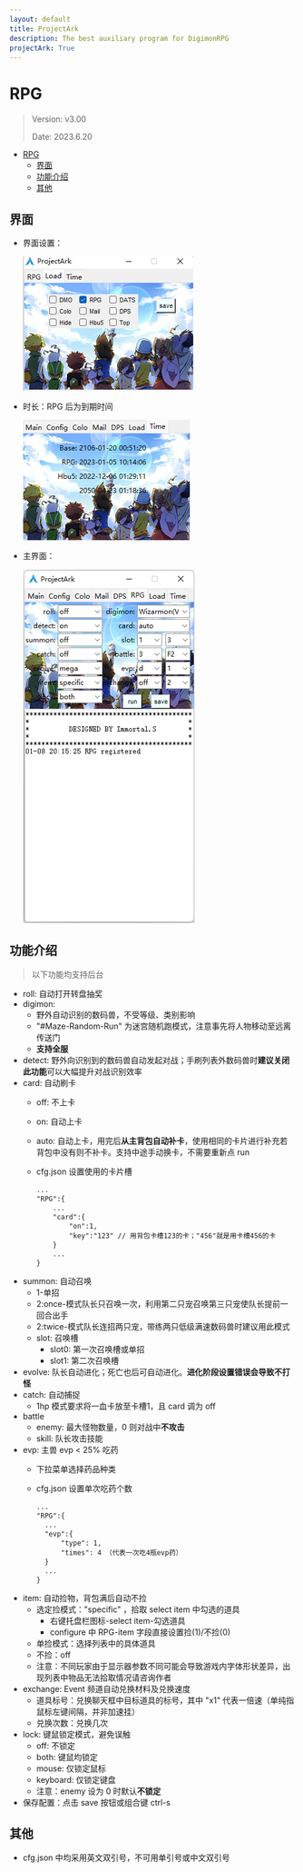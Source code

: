 ```yaml
---
layout: default
title: ProjectArk
description: The best auxiliary program for DigimonRPG
projectArk: True
---
```


# RPG
> Version: v3.00
>
> Date: 2023.6.20

- [RPG](#rpg)
  - [界面](#界面)
  - [功能介绍](#功能介绍)
  - [其他](#其他)

## 界面
- 界面设置：

  ![12](/projectArk/resource/rpg_load.png)

- 时长：RPG 后为到期时间

  ![12](/projectArk/resource/time.png)
  
- 主界面：

  ![12](/projectArk/resource/RPG.png)


## 功能介绍
> 以下功能均支持后台

- roll: 自动打开转盘抽奖
- digimon: 
  - 野外自动识别的数码兽，不受等级、类别影响
  - "#Maze-Random-Run" 为迷宫随机跑模式，注意事先将人物移动至远离传送门
  - **支持全服**
- detect: 野外向识别到的数码兽自动发起对战；手刷列表外数码兽时**建议关闭此功能**可以大幅提升对战识别效率
- card: 自动刷卡
  - off: 不上卡
  - on: 自动上卡
  - auto: 自动上卡，用完后**从主背包自动补卡**，使用相同的卡片进行补充若背包中没有则不补卡。支持中途手动换卡，不需要重新点 run
  - cfg.json 设置使用的卡片槽
      
        ...
        "RPG":{
            ...
            "card":{
                "on":1,
                "key":"123" // 用背包卡槽123的卡；"456"就是用卡槽456的卡
            }
            ...
        }
- summon: 自动召唤
  - 1-单招
  - 2:once-模式队长只召唤一次，利用第二只宠召唤第三只宠使队长提前一回合出手
  - 2:twice-模式队长连招两只宠，带练两只低级满速数码兽时建议用此模式
  - slot: 召唤槽
    - slot0: 第一次召唤槽或单招
    - slot1: 第二次召唤槽
- evolve: 队长自动进化；死亡也后可自动进化。**进化阶段设置错误会导致不打怪**
- catch: 自动捕捉
  - 1hp 模式要求将一血卡放至卡槽1，且 card 调为 off
- battle
  - enemy: 最大怪物数量，0 则对战中**不攻击**
  - skill: 队长攻击技能
- evp: 主兽 evp < 25% 吃药
  - 下拉菜单选择药品种类
  - cfg.json 设置单次吃药个数
    
        ...
        "RPG":{
          ...
          "evp":{
              "type": 1,
              "times": 4 （代表一次吃4瓶evp药）
          }
          ...
        }
- item: 自动捡物，背包满后自动不捡
  - 选定捡模式："specific" ，拾取 select item 中勾选的道具
    - 右键托盘栏图标-select item-勾选道具
    - configure 中 RPG-item 字段直接设置捡(1)/不捡(0)
  - 单捡模式：选择列表中的具体道具
  - 不捡：off
  - 注意：不同玩家由于显示器参数不同可能会导致游戏内字体形状差异，出现列表中物品无法拾取情况请咨询作者
- exchange: Event 频道自动兑换材料及兑换速度
  - 道具标号：兑换聊天框中目标道具的标号，其中 "x1" 代表一倍速（单纯指鼠标左键间隔，并非加速挂）
  - 兑换次数：兑换几次
- lock: 键鼠锁定模式，避免误触
  - off: 不锁定
  - both: 键鼠均锁定
  - mouse: 仅锁定鼠标
  - keyboard: 仅锁定键盘
  - 注意：enemy 设为 0 时默认**不锁定**
- 保存配置：点击 save 按钮或组合键 ctrl-s


## 其他
- cfg.json 中均采用英文双引号，不可用单引号或中文双引号
